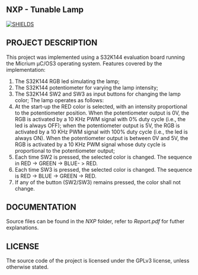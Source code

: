 ## NXP - Tunable Lamp ##
[![SHIELDS](https://img.shields.io/badge/development-completed-green)](https://shields.io/)

## PROJECT DESCRIPTION

This project was implemented using a S32K144 evaluation board running the Micrium µC/OS3 operating system. Features covered by the implementation:
1. The S32K144 RGB led simulating the lamp;
2. The S32K144 potentiometer for varying the lamp intensity;
3. The S32K144 SW2 and SW3 as input buttons for changing the lamp color;
The lamp operates as follows:
1. At the start-up the RED color is selected, with an intensity proportional to the potentiometer position. When the potentiometer output is 0V, the RGB is activated by a 10 KHz PWM signal with 0% duty cycle (i.e., the led is always OFF); when the potentiometer output is 5V, the RGB is activated by a 10 KHz PWM signal with 100% duty cycle (i.e., the led is always ON). When the potentiometer output is between 0V and 5V, the RGB is activated by a 10 KHz PWM signal whose duty cycle is proportional to the potentiometer output;
2. Each time SW2 is pressed, the selected color is changed. The sequence in RED -> GREEN -> BLUE- > RED.
3. Each time SW3 is pressed, the selected color is changed. The sequence is RED -> BLUE -> GREEN -> RED.
4. If any of the button (SW2/SW3) remains pressed, the color shall not change.

## DOCUMENTATION

Source files can be found in the *NXP* folder, refer to *Report.pdf* for futher explanations.

## LICENSE

The source code of the project is licensed under the GPLv3 license, unless otherwise stated.
